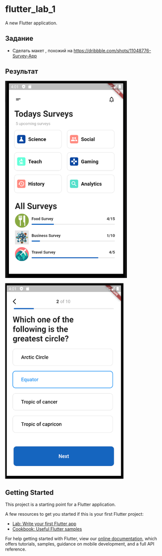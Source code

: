 # flutter_lab_1

A new Flutter application.

## Задание
 - Сделать макет , похожий на https://dribbble.com/shots/11048776-Survey-App
## Результат

![Page 1](images/page_1.png "page 1")

![Page 2](images/page_2.png "page 2")

## Getting Started

This project is a starting point for a Flutter application.

A few resources to get you started if this is your first Flutter project:

- [Lab: Write your first Flutter app](https://flutter.dev/docs/get-started/codelab)
- [Cookbook: Useful Flutter samples](https://flutter.dev/docs/cookbook)

For help getting started with Flutter, view our
[online documentation](https://flutter.dev/docs), which offers tutorials,
samples, guidance on mobile development, and a full API reference.
